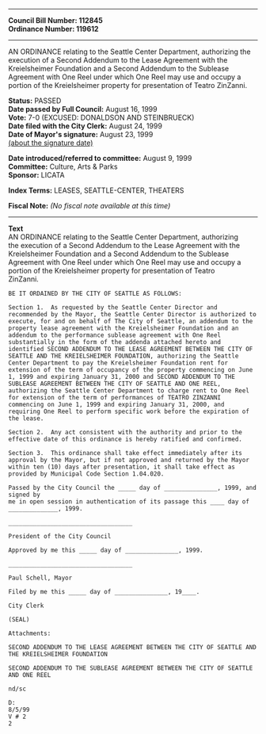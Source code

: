 * * * * *  
  
**Council Bill Number: [](#h0)[](#h2)112845**   
**Ordinance Number: 119612**  
  
* * * * *  
  
AN ORDINANCE relating to the Seattle Center Department, authorizing the execution of a Second Addendum to the Lease Agreement with the Kreielsheimer Foundation and a Second Addendum to the Sublease Agreement with One Reel under which One Reel may use and occupy a portion of the Kreielsheimer property for presentation of Teatro ZinZanni.  
  
**Status:** PASSED   
**Date passed by Full Council:** August 16, 1999   
**Vote:** 7-0 (EXCUSED: DONALDSON AND STEINBRUECK)   
**Date filed with the City Clerk:** August 24, 1999   
**Date of Mayor's signature:** August 23, 1999   
[(about the signature date)](/~public/approvaldate.htm)   
  
  
**Date introduced/referred to committee:** August 9, 1999   
**Committee:** Culture, Arts & Parks   
**Sponsor:** LICATA   
  
**Index Terms:** LEASES, SEATTLE-CENTER, THEATERS  
  
**Fiscal Note:** *(No fiscal note available at this time)*  
  
* * * * *  
  
**Text**  
    AN ORDINANCE relating to the Seattle Center Department, authorizing  
    the execution of a Second Addendum to the Lease Agreement with the  
    Kreielsheimer Foundation and a Second Addendum to the Sublease  
    Agreement with One Reel under which One Reel may use and occupy a  
    portion of the Kreielsheimer property for presentation of Teatro  
    ZinZanni.  
  
    BE IT ORDAINED BY THE CITY OF SEATTLE AS FOLLOWS:  
  
    Section 1.  As requested by the Seattle Center Director and  
    recommended by the Mayor, the Seattle Center Director is authorized to  
    execute, for and on behalf of The City of Seattle, an addendum to the  
    property lease agreement with the Kreielsheimer Foundation and an  
    addendum to the performance sublease agreement with One Reel  
    substantially in the form of the addenda attached hereto and  
    identified SECOND ADDENDUM TO THE LEASE AGREEMENT BETWEEN THE CITY OF  
    SEATTLE AND THE KREIELSHEIMER FOUNDATION, authorizing the Seattle  
    Center Department to pay the Kreielsheimer Foundation rent for  
    extension of the term of occupancy of the property commencing on June  
    1, 1999 and expiring January 31, 2000 and SECOND ADDENDUM TO THE  
    SUBLEASE AGREEMENT BETWEEN THE CITY OF SEATTLE AND ONE REEL,  
    authorizing the Seattle Center Department to charge rent to One Reel  
    for extension of the term of performances of TEATRO ZINZANNI  
    commencing on June 1, 1999 and expiring January 31, 2000, and  
    requiring One Reel to perform specific work before the expiration of  
    the lease.  
  
    Section 2.  Any act consistent with the authority and prior to the  
    effective date of this ordinance is hereby ratified and confirmed.  
  
    Section 3.  This ordinance shall take effect immediately after its  
    approval by the Mayor, but if not approved and returned by the Mayor  
    within ten (10) days after presentation, it shall take effect as  
    provided by Municipal Code Section 1.04.020.  
  
    Passed by the City Council the _____ day of _______________, 1999, and  
    signed by  
    me in open session in authentication of its passage this ____ day of  
    ______________, 1999.  
  
    ___________________________________  
  
    President of the City Council  
  
    Approved by me this _____ day of _______________, 1999.  
  
    ___________________________________  
  
    Paul Schell, Mayor  
  
    Filed by me this _____ day of _______________, 19____.  
  
    City Clerk  
  
    (SEAL)  
  
    Attachments:  
  
    SECOND ADDENDUM TO THE LEASE AGREEMENT BETWEEN THE CITY OF SEATTLE AND  
    THE KREIELSHEIMER FOUNDATION  
  
    SECOND ADDENDUM TO THE SUBLEASE AGREEMENT BETWEEN THE CITY OF SEATTLE  
    AND ONE REEL  
  
    nd/sc  
  
    D:  
    8/5/99  
    V # 2  
    2  
